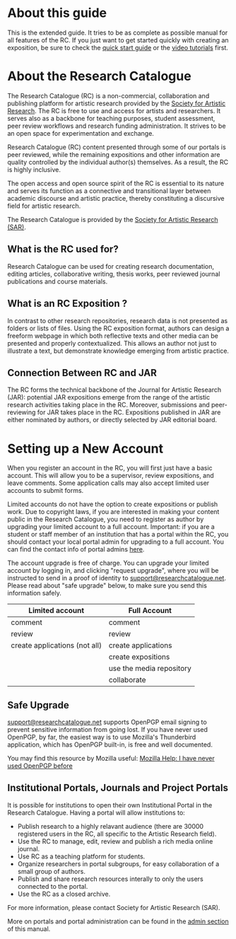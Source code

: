 # About this guide

This is the extended guide. It tries to be as complete as possible manual for
all features of the RC. If you just want to get started quickly with creating an
exposition, be sure to check the [quick start
guide](https://www.researchcatalogue.net/RC%20Quick%20Start%20Guide.pdf "quick
start pdf") or the [video
tutorials](https://www.researchcatalogue.net/view/273532/1685164 "video
tutorials") first.

# About the Research Catalogue

The Research Catalogue (RC) is a non-commercial, collaboration and publishing
platform for artistic research provided by the <a
href="https://societyforartisticresearch.org" title="SAR website"
target="_blank">Society for Artistic Research</a>. The RC is free to use and
access for artists and researchers. It serves also as a backbone for teaching
purposes, student assessment, peer review workflows and research funding
administration. It strives to be an open space for experimentation and exchange. 

Research Catalogue (RC) content presented through some of our portals is peer
reviewed, while the remaining expositions and other information are quality
controlled by the individual author(s) themselves. As a result, the RC is highly
inclusive. 

The open access and open source spirit of the RC is essential to its nature and
serves its function as a connective and transitional layer between academic
discourse and artistic practice, thereby constituting a discursive field for
artistic research.

The Research Catalogue is provided by the [Society for Artistic
Research (SAR)](https://www.societyforartisticresearch.org "Society for Artistic Research").

## What is the RC used for?

Research Catalogue can be used for creating research documentation, editing
articles, collaborative writing, thesis works, peer reviewed journal
publications and course materials.

<!-- ## Why Use RC ?


The RC creates a link between:

1. elaborated documentation of artistic work,
2. expositions and comments that engage with the contribution of the work as research
3. creation of individual profiles that present the researchers work.

It is believed that the reflective space provided by the RC
constitutes an essential part of the research process by providing a
suitable structure in which to develop the relationship between
documentation and presentation, whilst also retaining congruence with
art itself. -->

## What is an RC Exposition ?

In contrast to other research repositories, research data is not presented as
folders or lists of files. Using the RC exposition format, authors can design a
freeform webpage in which both reflective texts and other media can be presented
and properly contextualized. This allows an author not just to illustrate a
text, but demonstrate knowledge emerging from artistic practice.

## Connection Between RC and JAR

The RC forms the technical backbone of the Journal for Artistic
Research (JAR): potential JAR expositions emerge from the range of the
artistic research activities taking place in the RC. Moreover,
submissions and peer-reviewing for JAR takes place in the RC. Expositions published in JAR are either nominated by authors, or directly selected by JAR editorial board.

# Setting up a New Account

When you register an account in the RC, you will first just have a basic account. This will allow you to be a supervisor, review expositions, and leave comments. Some application calls may also accept limited user accounts to submit forms. 

Limited accounts do not have the option to create expositions or publish work.
Due to copyright laws, if you are interested in making your content public in the Research Catalogue, you need to register as author by upgrading your limited account to a full account. <span
class="red">Important: if you are a student or staff member of an institution
that has a portal within the RC, you should contact your local portal admin for
upgrading to a full account. You can find the contact info of portal admins 
<a
href="https://www.researchcatalogue.net/view/1369076/1369075">here</a>.</span>


The account upgrade is free of charge. You can upgrade your limited account by logging in, and clicking "request
upgrade", where you will be instructed to send in a proof of identity to
support@researchcatalogue.net. Please read about "safe upgrade" below, to make sure
you send this information safely.

| **Limited account**           | **Full Account**         |
|-------------------------------|--------------------------|
| comment                       | comment                  |
| review                        | review                   |
| create applications (not all) | create applications      |
|                               | create expositions       |
|                               | use the media repository |
|                               | collaborate              |

## Safe Upgrade 

[support@researchcatalogue.net](mailto:support@researchcatalogue.net "mail user support") supports OpenPGP email signing to prevent
sensitive information from going lost. If you have never used OpenPGP, by far,
the easiest way is to use Mozilla's Thunderbird application, which has OpenPGP
built-in, is free and well documented.

You may find this resource by Mozilla useful:
[Mozilla Help: I have never used OpenPGP before](https://support.mozilla.org/en-US/kb/openpgp-thunderbird-howto-and-faq#w_i-have-never-used-openpgp-with-thunderbird-before-how-do-i-setup-openpgp)

## Institutional Portals, Journals and Project Portals

It is possible for institutions to open their own Institutional Portal in the Research Catalogue. 
Having a portal will allow institutions to:

- Publish research to a highly relavant audience (there are 30000 registered users in the RC, all specific to the Artistic Research field).
- Use the RC to manage, edit, review and publish a rich media online journal.
- Use RC as a teaching platform for students.
- Organize researchers in portal subgroups, for easy collaboration of a small group of authors.
- Publish and share research resources interally to only the users connected to the portal.
- Use the RC as a closed archive.

For more information, please contact Society for Artistic Research (SAR).

More on portals and portal administration can be found in the [admin section](#admin-section "portal administration") of this manual. 







